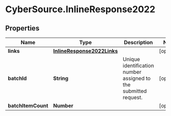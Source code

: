 # CyberSource.InlineResponse2022

## Properties
Name | Type | Description | Notes
------------ | ------------- | ------------- | -------------
**links** | [**InlineResponse2022Links**](InlineResponse2022Links.md) |  | [optional] 
**batchId** | **String** | Unique identification number assigned to the submitted request. | [optional] 
**batchItemCount** | **Number** |  | [optional] 


